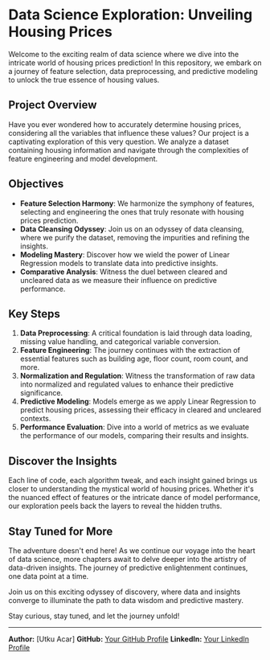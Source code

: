 # Data Science Exploration: Unveiling Housing Prices

Welcome to the exciting realm of data science where we dive into the intricate world of housing prices prediction! In this repository, we embark on a journey of feature selection, data preprocessing, and predictive modeling to unlock the true essence of housing values. 

## Project Overview

Have you ever wondered how to accurately determine housing prices, considering all the variables that influence these values? Our project is a captivating exploration of this very question. We analyze a dataset containing housing information and navigate through the complexities of feature engineering and model development.

## Objectives

- **Feature Selection Harmony**: We harmonize the symphony of features, selecting and engineering the ones that truly resonate with housing prices prediction.
- **Data Cleansing Odyssey**: Join us on an odyssey of data cleansing, where we purify the dataset, removing the impurities and refining the insights.
- **Modeling Mastery**: Discover how we wield the power of Linear Regression models to translate data into predictive insights.
- **Comparative Analysis**: Witness the duel between cleared and uncleared data as we measure their influence on predictive performance.

## Key Steps

1. **Data Preprocessing**: A critical foundation is laid through data loading, missing value handling, and categorical variable conversion.
2. **Feature Engineering**: The journey continues with the extraction of essential features such as building age, floor count, room count, and more.
3. **Normalization and Regulation**: Witness the transformation of raw data into normalized and regulated values to enhance their predictive significance.
4. **Predictive Modeling**: Models emerge as we apply Linear Regression to predict housing prices, assessing their efficacy in cleared and uncleared contexts.
5. **Performance Evaluation**: Dive into a world of metrics as we evaluate the performance of our models, comparing their results and insights.

## Discover the Insights

Each line of code, each algorithm tweak, and each insight gained brings us closer to understanding the mystical world of housing prices. Whether it's the nuanced effect of features or the intricate dance of model performance, our exploration peels back the layers to reveal the hidden truths.

## Stay Tuned for More

The adventure doesn't end here! As we continue our voyage into the heart of data science, more chapters await to delve deeper into the artistry of data-driven insights. The journey of predictive enlightenment continues, one data point at a time.

Join us on this exciting odyssey of discovery, where data and insights converge to illuminate the path to data wisdom and predictive mastery.

Stay curious, stay tuned, and let the journey unfold!

---

**Author:** [Utku Acar]
**GitHub:** [Your GitHub Profile](https://github.com/hyperionsolitude)
**LinkedIn:** [Your LinkedIn Profile](https://www.linkedin.com/in/utkuacar)
